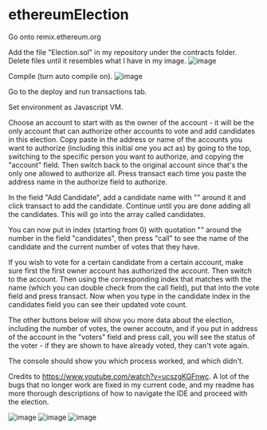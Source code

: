 # ethereumElection

Go onto remix.ethereum.org

Add the file "Election.sol" in my repository under the contracts folder. Delete files until it resembles what I have in my image.
![image](https://user-images.githubusercontent.com/56166919/109756528-f4605280-7b9c-11eb-8f97-fdf0d0b44607.png)

Compile (turn auto compile on).
![image](https://user-images.githubusercontent.com/56166919/109756466-de529200-7b9c-11eb-964d-184713d3b229.png)

Go to the deploy and run transactions tab.

Set environment as Javascript VM.

Choose an account to start with as the owner of the account - it will be the only account that can authorize other accounts to vote and add candidates in this election. Copy paste in the address or name of the accounts you want to authorize (including this initial one you act as) by going to the top, switching to the specific person you want to authorize, and copying the "account" field. Then switch back to the original account since that's the only one allowed to authorize all. Press transact each time you paste the address name in the authorize field to authorize.

In the field "Add Candidate", add a candidate name with "" around it and click transact to add the candidate. Continue until you are done adding all the candidates. This will go into the array called candidates.

You can now put in index (starting from 0) with quotation "" around the number in the field "candidates", then press "call" to see the name of the candidate and the current number of votes that they have.

If you wish to vote for a certain candidate from a certain account, make sure first the first owner account has authorized the account. Then switch to the account. Then using the corresponding index that matches with the name (which you can double check from the call field), put that into the vote field and press transact. Now when you type in the candidate index in the candidates field you can see their updated vote count.

The other buttons below will show you more data about the election, including the number of votes, the owner accoutn, and if you put in address of the account in the "voters" field and press call, you will see the status of the voter - if they are shown to have already voted, they can't vote again.

The console should show you which process worked, and which didn't.

Credits to https://www.youtube.com/watch?v=ucszgKGFnwc. A lot of the bugs that no longer work are fixed in my current code, and my readme has more thorough descriptions of how to navigate the IDE and proceed with the election.

![image](https://user-images.githubusercontent.com/56166919/109756398-bc590f80-7b9c-11eb-80f2-8b79b4241027.png)
![image](https://user-images.githubusercontent.com/56166919/109756418-c4b14a80-7b9c-11eb-83b0-10ca031cf2d6.png)
![image](https://user-images.githubusercontent.com/56166919/109756451-d7c41a80-7b9c-11eb-9b43-a2fbf526a07d.png)


